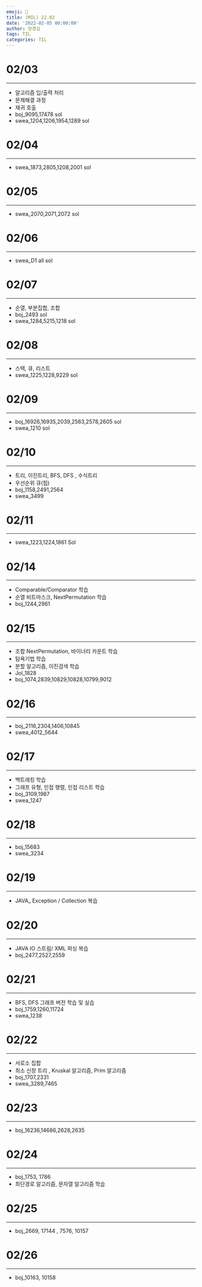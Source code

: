 ```yaml
---
emoji: 🎀
title: (MIL) 22.02
date: '2022-02-05 00:00:00'
author: 양경섭
tags: TIL
categories: TIL
---
```


# 02/03

---

- 알고리즘 입/출력 처리
- 문제해결 과정
- 재귀 호출
- boj_9095,17478 sol
- swea_1204,1206,1954,1289 sol

# 02/04

---

- swea_1873,2805,1208,2001 sol

# 02/05

---

- swea_2070,2071,2072 sol

# 02/06

---

- swea_D1 all sol

# 02/07

---

- 순열, 부분집합, 조합
- boj_2493 sol
- swea_1284,5215,1218 sol

# 02/08

---

- 스택, 큐, 리스트
- swea_1225,1228,9229 sol

# 02/09

---

- boj_16926,16935,2039,2563,2578,2605 sol
- swea_1210 sol

# 02/10

---

- 트리, 이진트리, BFS, DFS , 수식트리
- 우선순위 큐(힙)
- boj_1158,2491,2564
- swea_3499

# 02/11

---

- swea_1223,1224,1861 Sol

# 02/14

---

- Comparable/Comparator 학습
- 순열 비트마스크, NextPermutation 학습
- boj_1244,2961

# 02/15

---

- 조합 NextPermutation, 바이너리 카운트 학습
- 탐욕기법 학습
- 분할 알고리즘, 이진검색 학습
- Jol_1828
- boj_1074,2839,10829,10828,10799,9012

# 02/16

---

- boj_2116,2304,1406,10845
- swea_4012_5644

# 02/17

---

- 백트래킹 학습
- 그래프 유형, 인접 행렬, 인접 리스트 학습
- boj_3109,1987
- swea_1247

# 02/18

---

- boj_15683
- swea_3234

# 02/19

---

- JAVA\_ Exception / Collection 복습

# 02/20

---

- JAVA IO 스트림/ XML 파싱 복습
- boj_2477,2527,2559

# 02/21

---

- BFS, DFS 그래프 버전 학습 및 실습
- boj_1759,1260,11724
- swea_1238

# 02/22

---

- 서로소 집합
- 최소 신장 트리 , Kruskal 알고리즘, Prim 알고리즘
- boj_1707,2331
- swea_3289,7465

# 02/23

---

- boj_16236,14686,2628,2635

# 02/24

---

- boj_1753, 1786
- 최단경로 알고리즘, 문자열 알고리즘 학습

# 02/25

---

- boj_2669, 17144 , 7576, 10157

# 02/26

---

- boj_10163, 10158

